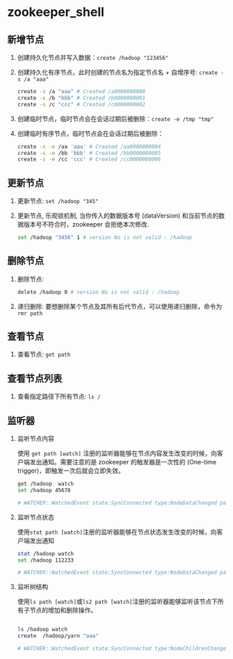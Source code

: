 # zookeeper_shell



## 新增节点


1. 创建持久化节点并写入数据：`create /hadoop "123456"`
2. 创建持久化有序节点，此时创建的节点名为指定节点名 + 自增序号: `create -s /a "aaa"`

    ```sh
    create -s /a "aaa" # Created /a0000000000
    create -s /b "bbb" # Created /b0000000001
    create -s /c "ccc" # Created /c0000000002
    ```

3. 创建临时节点，临时节点会在会话过期后被删除：`create -e /tmp "tmp"`
4. 创建临时有序节点，临时节点会在会话过期后被删除：

    ```sh
    create -s -e /aa 'aaa' # Created /aa0000000004
    create -s -e /bb 'bbb' # Created /bb0000000005
    create -s -e /cc 'ccc' # Created /cc0000000006
    ```

## 更新节点

1. 更新节点: `set /hadoop "345"`
2. 更新节点, 乐观锁机制, 当你传入的数据版本号 (dataVersion) 和当前节点的数据版本号不符合时，zookeeper 会拒绝本次修改. 

    ```sh
    set /hadoop "3456" 1 # version No is not valid : /hadoop
    ```


## 删除节点

1. 删除节点: 

    ```sh
    delete /hadoop 0 # version No is not valid : /hadoop
    ```
2. 递归删除: 要想删除某个节点及其所有后代节点，可以使用递归删除，命令为`rmr path`

## 查看节点

1. 查看节点: `get path`


## 查看节点列表

1. 查看指定路径下所有节点: `ls /`




## 监听器


1. 监听节点内容

    使用 `get path [watch]` 注册的监听器能够在节点内容发生改变的时候，向客户端发出通知。需要注意的是 zookeeper 的触发器是一次性的 (One-time trigger)，即触发一次后就会立即失效。

    ```sh
    get /hadoop  watch
    set /hadoop 45678

    # WATCHER::WatchedEvent state:SyncConnected type:NodeDataChanged path:/hadoop  #节点值改变

    ```

2. 监听节点状态

    使用`stat path [watch]`注册的监听器能够在节点状态发生改变的时候，向客户端发出通知


    ```sh
    stat /hadoop watch
    set /hadoop 112233

    # WATCHER::WatchedEvent state:SyncConnected type:NodeDataChanged path:/hadoop  #节点值改变
    ```

3. 监听树结构

    使用`ls path [watch]`或`ls2 path [watch]`注册的监听器能够监听该节点下所有子节点的增加和删除操作。


    ```sh

    ls /hadoop watch
    create  /hadoop/yarn "aaa"

    # WATCHER::WatchedEvent state:SyncConnected type:NodeChildrenChanged path:/hadoop
    ```




